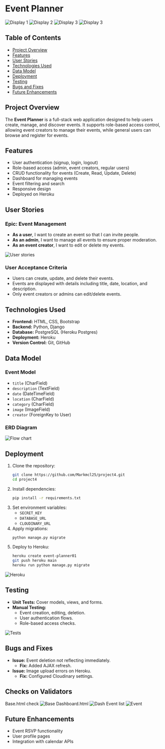 # Event Planner

![Display 1](static/images/readme/display1.jpg)
![Display 2](static/images/readme/display2.jpg)
![Display 3](static/images/readme/display3.jpg)
![Display 3](static/images/readme/darkmode.jpg)

## Table of Contents
- [Project Overview](#project-overview)
- [Features](#features)
- [User Stories](#user-stories)
- [Technologies Used](#technologies-used)
- [Data Model](#data-model)
- [Deployment](#deployment)
- [Testing](#testing)
- [Bugs and Fixes](#bugs-and-fixes)
- [Future Enhancements](#future-enhancements)

## Project Overview
The **Event Planner** is a full-stack web application designed to help users create, manage, and discover events. It supports role-based access control, allowing event creators to manage their events, while general users can browse and register for events.

## Features
- User authentication (signup, login, logout)
- Role-based access (admin, event creators, regular users)
- CRUD functionality for events (Create, Read, Update, Delete)
- Dashboard for managing events
- Event filtering and search
- Responsive design
- Deployed on Heroku

## User Stories
### Epic: Event Management
- **As a user**, I want to create an event so that I can invite people.
- **As an admin**, I want to manage all events to ensure proper moderation.
- **As an event creator**, I want to edit or delete my events.

![User stories](static/images/readme/userstories.jpg)

### User Acceptance Criteria
- Users can create, update, and delete their events.
- Events are displayed with details including title, date, location, and description.
- Only event creators or admins can edit/delete events.

## Technologies Used
- **Frontend:** HTML, CSS, Bootstrap
- **Backend:** Python, Django
- **Database:** PostgreSQL (Heroku Postgres)
- **Deployment:** Heroku
- **Version Control:** Git, GitHub

## Data Model
### Event Model
- `title` (CharField)
- `description` (TextField)
- `date` (DateTimeField)
- `location` (CharField)
- `category` (CharField)
- `image` (ImageField)
- `creator` (ForeignKey to User)

### ERD Diagram
![Flow chart](static/images/readme/flow_chart.jpg)

## Deployment
1. Clone the repository:
   ```bash
   git clone https://github.com/Markmcl25/project4.git
   cd project4
   ```
2. Install dependencies:
   ```bash
   pip install -r requirements.txt
   ```
3. Set environment variables:
   - `SECRET_KEY`
   - `DATABASE_URL`
   - `CLOUDINARY_URL`
4. Apply migrations:
   ```bash
   python manage.py migrate
   ```
5. Deploy to Heroku:
   ```bash
   heroku create event-planner01
   git push heroku main
   heroku run python manage.py migrate
   ```

![Heroku](static/images/readme/heroku.jpg)   

## Testing
- **Unit Tests:** Cover models, views, and forms.
- **Manual Testing:**
  - Event creation, editing, deletion.
  - User authentication flows.
  - Role-based access checks.

![Tests](static/images/readme/tests.jpg) 

## Bugs and Fixes
- **Issue:** Event deletion not reflecting immediately.
  - **Fix:** Added AJAX refresh.
- **Issue:** Image upload errors on Heroku.
  - **Fix:** Configured Cloudinary settings.

## Checks on Validators  
Base.html check
![Base](static/images/readme/base.checker.jpg)
Dashboard.html
![Dash](static/images/readme/dash.sc.jpg)
Event list
![Event](static/images/readme/event-sc.jpg)

## Future Enhancements
- Event RSVP functionality
- User profile pages
- Integration with calendar APIs


